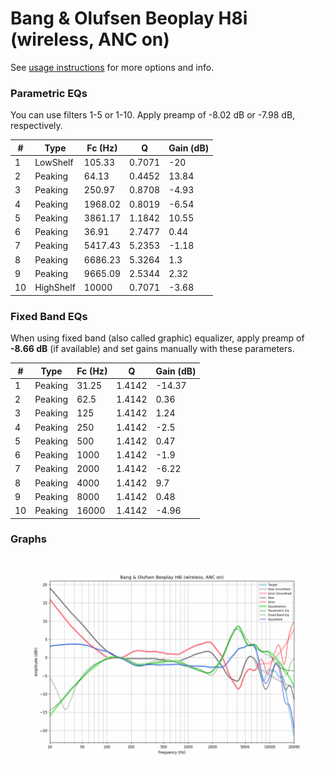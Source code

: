 # Bang & Olufsen Beoplay H8i (wireless, ANC on)
See [usage instructions](https://github.com/jaakkopasanen/AutoEq#usage) for more options and info.

### Parametric EQs
You can use filters 1-5 or 1-10. Apply preamp of -8.02 dB or -7.98 dB, respectively.

|   # | Type      |   Fc (Hz) |      Q |   Gain (dB) |
|-----|-----------|-----------|--------|-------------|
|   1 | LowShelf  |    105.33 | 0.7071 |      -20    |
|   2 | Peaking   |     64.13 | 0.4452 |       13.84 |
|   3 | Peaking   |    250.97 | 0.8708 |       -4.93 |
|   4 | Peaking   |   1968.02 | 0.8019 |       -6.54 |
|   5 | Peaking   |   3861.17 | 1.1842 |       10.55 |
|   6 | Peaking   |     36.91 | 2.7477 |        0.44 |
|   7 | Peaking   |   5417.43 | 5.2353 |       -1.18 |
|   8 | Peaking   |   6686.23 | 5.3264 |        1.3  |
|   9 | Peaking   |   9665.09 | 2.5344 |        2.32 |
|  10 | HighShelf |  10000    | 0.7071 |       -3.68 |

### Fixed Band EQs
When using fixed band (also called graphic) equalizer, apply preamp of **-8.66 dB** (if available) and set gains manually with these parameters.

|   # | Type    |   Fc (Hz) |      Q |   Gain (dB) |
|-----|---------|-----------|--------|-------------|
|   1 | Peaking |     31.25 | 1.4142 |      -14.37 |
|   2 | Peaking |     62.5  | 1.4142 |        0.36 |
|   3 | Peaking |    125    | 1.4142 |        1.24 |
|   4 | Peaking |    250    | 1.4142 |       -2.5  |
|   5 | Peaking |    500    | 1.4142 |        0.47 |
|   6 | Peaking |   1000    | 1.4142 |       -1.9  |
|   7 | Peaking |   2000    | 1.4142 |       -6.22 |
|   8 | Peaking |   4000    | 1.4142 |        9.7  |
|   9 | Peaking |   8000    | 1.4142 |        0.48 |
|  10 | Peaking |  16000    | 1.4142 |       -4.96 |

### Graphs
![](./Bang%20&%20Olufsen%20Beoplay%20H8i%20(wireless,%20ANC%20on).png)
